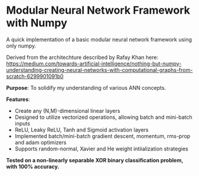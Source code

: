 # Modular Neural Network Framework with Numpy
A quick implementation of a basic modular neural network framework using only numpy.

Derived from the architechture described by Rafay Khan here:
https://medium.com/towards-artificial-intelligence/nothing-but-numpy-understanding-creating-neural-networks-with-computational-graphs-from-scratch-6299901091b0

**Purpose**: To solidify my understanding of various ANN concepts.

**Features**: 
<ul>
    <li>Create any (N,M)-dimensional linear layers</li>
    <li>Designed to utilize vectorized operations, allowing batch and mini-batch inputs</li>
    <li>ReLU, Leaky ReLU, Tanh and Sigmoid activation layers </li>
    <li>Implemented batch/mini-batch gradient descent, momentum, rms-prop and adam optimizers</li>
    <li>Supports random-normal, Xavier and He weight intiialization strategies </li>
</ul>

**Tested on a non-linearly separable XOR binary classification problem, with 100% accuracy.**
